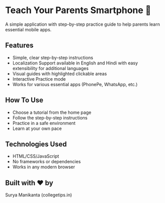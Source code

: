 # Teach Your Parents Smartphone 📱

A simple application with step-by-step practice guide to help parents learn essential mobile apps.

## Features

- Simple, clear step-by-step instructions
- Localization Support available in English and Hindi with easy extensibility for additional languages
- Visual guides with highlighted clickable areas
- Interactive Practice mode
- Works for various essential apps (PhonePe, WhatsApp, etc.)

## How To Use

- Choose a tutorial from the home page
- Follow the step-by-step instructions
- Practice in a safe environment
- Learn at your own pace

## Technologies Used

- HTML/CSS/JavaScript
- No frameworks or dependencies
- Works in any modern browser

## Built with ❤️ by

Surya Manikanta (collegetips.in)
